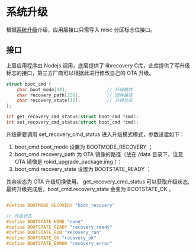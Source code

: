 # 系统升级

根据[系统升级](../../porting/upgrade/upgrade.md)介绍，应用层接口只需写入 misc 分区标志位接口。

## 接口
上层应用程序由 Nodejs 调用，底层提供了 librecovery C库，此库提供了写升级标志的接口，第三方厂商可以根据此进行修改自己的 OTA 升级。

``` c
struct boot_cmd {
    char boot_mode[32];               // 升级模式
    char recovery_path[256];          // 固件路径
    char recovery_state[32];          // 升级状态
};

int get_recovery_cmd_status(struct boot_cmd *cmd);
int set_recovery_cmd_status(struct boot_cmd *cmd);
```

升级需要调用 set_recovery_cmd_status 进入升级模式模式，参数设置如下：
 1. boot_cmd.boot_mode 设置为 BOOTMODE_RECOVERY ；
 2. boot_cmd.recovery_path 为 OTA 镜像的路径（放在 /data 目录下，注意 OTA 镜像是 rokid_upgrade_package.img ）；
 3. boot_cmd.recovery_state 设置为 BOOTSTATE_READY ；
 
其余状态为 OTA 升级切换使用。 get_recovery_cmd_status 可以获取升级状态, 最终升级完成后，boot_cmd.recovery_state 会变为 BOOTSTATE_OK 。

``` c

#define BOOTMODE_RECOVERY "boot_recovery"

// 升级状态
#define BOOTSTATE_NONE "none"
#define BOOTSTATE_READY "recovery_ready"
#define BOOTSTATE_RUN "recovery_run"
#define BOOTSTATE_OK "recovery_ok"
#define BOOTSTATE_ERROR "recovery_error"

```
